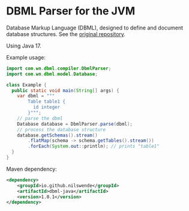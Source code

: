 # DBML Parser for the JVM

Database Markup Language (DBML), designed to define and document database structures.
See the [original repository](https://github.com/holistics/dbml).

Using Java 17.

Example usage:
```java
import com.wn.dbml.compiler.DbmlParser;
import com.wn.dbml.model.Database;

class Example {
  public static void main(String[] args) {
    var dbml = """
        Table table1 {
          id integer
        }""";
    // parse the dbml
    Database database = DbmlParser.parse(dbml);
    // process the database structure
    database.getSchemas().stream()
        .flatMap(schema -> schema.getTables().stream())
        .forEach(System.out::println); // prints "table1"
  }
}
```

Maven dependency:
```xml
<dependency>
    <groupId>io.github.nilswende</groupId>
    <artifactId>dbml-java</artifactId>
    <version>1.0.1</version>
</dependency>
```

